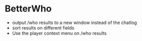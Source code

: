 BetterWho
=========
* output /who results to a new window instead of the chatlog
* sort results on different fields
* Use the player context menu on /who results